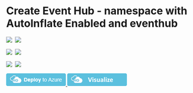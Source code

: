 # Create Event Hub - namespace with AutoInflate Enabled and eventhub 

<IMG SRC="https://azbotstorage.blob.core.windows.net/badges/201-eventhubs-create-namespace-and-enable-inflate/PublicLastTestDate.svg" />&nbsp;
<IMG SRC="https://azbotstorage.blob.core.windows.net/badges/201-eventhubs-create-namespace-and-enable-inflate/PublicDeployment.svg" />&nbsp;

<IMG SRC="https://azbotstorage.blob.core.windows.net/badges/201-eventhubs-create-namespace-and-enable-inflate/FairfaxLastTestDate.svg" />&nbsp;
<IMG SRC="https://azbotstorage.blob.core.windows.net/badges/201-eventhubs-create-namespace-and-enable-inflate/FairfaxDeployment.svg" />&nbsp;

<IMG SRC="https://azbotstorage.blob.core.windows.net/badges/201-eventhubs-create-namespace-and-enable-inflate/BestPracticeResult.svg" />&nbsp;
<IMG SRC="https://azbotstorage.blob.core.windows.net/badges/201-eventhubs-create-namespace-and-enable-inflate/CredScanResult.svg" />&nbsp;

<a href="https://portal.azure.com/#create/Microsoft.Template/uri/https%3A%2F%2Fraw.githubusercontent.com%2FAzure%2Fazure-quickstart-templates%2Fmaster%2F201-eventhubs-create-namespace-and-enable-inflate%2Fazuredeploy.json" target="_blank">
    <img src="https://raw.githubusercontent.com/Azure/azure-quickstart-templates/master/1-CONTRIBUTION-GUIDE/images/deploytoazure.png"/>
</a>

<a href="http://armviz.io/#/?load=https%3A%2F%2Fraw.githubusercontent.com%2FAzure%2Fazure-quickstart-templates%2Fmaster%2F201-eventhubs-create-namespace-and-enable-inflate%2Fazuredeploy.json" target="_blank">
    <img src="https://raw.githubusercontent.com/Azure/azure-quickstart-templates/master/1-CONTRIBUTION-GUIDE/images/visualizebutton.png"/>
</a>

